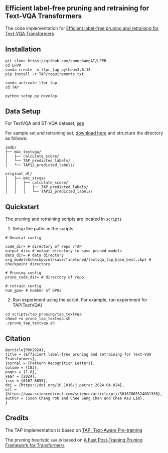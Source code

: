 ## Efficient label-free pruning and retraining for Text-VQA Transformers

The code implementation for [Efficient label-free pruning and retraining for Text-VQA Transformers](https://www.sciencedirect.com/science/article/abs/pii/S0167865524001338)
## Installation 
```
git clone https://github.com/soonchangAI/LFPR
cd LFPR
conda create -n lfpr_tap python=3.6.13
pip install -r TAP/requirements.txt

conda activate lfpr_tap
cd TAP

python setup.py develop

```

## Data Setup

For TextVQA and ST-VQA dataset, [see](TAP/data/README.md)

For sample set and retraining set, [download here](https://drive.google.com/drive/folders/1ls7UOG7eg6gP8gXEnijrkTUvDMkIGxIN?usp=sharing) and structure the directory as follows:
```
imdb/
├── m4c_textvqa/
│   ├── calculate_score/
│   └── TAP_predicted_labels/
│   └── TAP12_predicted_labels/

original_dl/
│   ├── m4c_stvqa/
│   │   ├── calculate_score/
│   │   │   ├── TAP_predicted_labels/
│   │   │   └── TAP12_predicted_labels/
```

## Quickstart

The pruning and retraining scripts are located in <code>[scripts](scripts)</code>

1. Setup the paths in the scripts:
```
# General config

code_dir= # directory of repo /TAP
output_dir= # output directory to save pruned models
data_dir= # data directory
org_model=$checkpoint/save/finetuned/textvqa_tap_base_best.ckpt # checkpoint directory

# Pruning config
prune_code_dir= # directory of repo

# retrain config
num_gpu= # number of GPUs
```

2. Run experiment using the script. For example, run experiment for TAP(TextVQA)

```
cd scripts/tap_pruning/tap_textvqa
chmod +x prune_tap_textvqa.sh
./prune_tap_textvqa.sh
```

## Citation
```
@article{POH20241,
title = {Efficient label-free pruning and retraining for Text-VQA Transformers},
journal = {Pattern Recognition Letters},
volume = {183},
pages = {1-8},
year = {2024},
issn = {0167-8655},
doi = {https://doi.org/10.1016/j.patrec.2024.04.024},
url = {https://www.sciencedirect.com/science/article/pii/S0167865524001338},
author = {Soon Chang Poh and Chee Seng Chan and Chee Kau Lim},
}
```
## Credits
The TAP implementation is based on [TAP: Text-Aware Pre-training](https://github.com/microsoft/TAP)

The pruning heuristic <code>sum</code> is based on [A Fast Post-Training Pruning Framework for Transformers](https://github.com/WoosukKwon/retraining-free-pruning)
